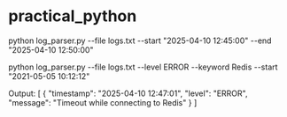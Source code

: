 # practical_python
python log_parser.py --file logs.txt --start "2025-04-10 12:45:00" --end "2025-04-10 12:50:00"

python log_parser.py --file logs.txt --level ERROR --keyword Redis --start "2021-05-05 10:12:12"

Output:
[
  {
    "timestamp": "2025-04-10 12:47:01",
    "level": "ERROR",
    "message": "Timeout while connecting to Redis"
  }
]